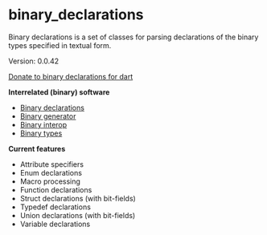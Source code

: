 binary_declarations
=====

Binary declarations is a set of classes for parsing declarations of the binary types specified in textual form.

Version: 0.0.42

[Donate to binary declarations for dart](https://www.paypal.com/cgi-bin/webscr?cmd=_donations&business=binary.dart@gmail.com&item_name=binary.declarations.for.dart&currency_code=USD)

**Interrelated (binary) software**

- [Binary declarations](https://pub.dartlang.org/packages/binary_declarations)
- [Binary generator](https://pub.dartlang.org/packages/binary_generator)
- [Binary interop](https://pub.dartlang.org/packages/binary_interop)
- [Binary types](https://pub.dartlang.org/packages/binary_types)

**Current features**

- Attribute specifiers
- Enum declarations
- Macro processing
- Function declarations
- Struct declarations (with bit-fields)
- Typedef declarations
- Union declarations (with bit-fields)
- Variable declarations


